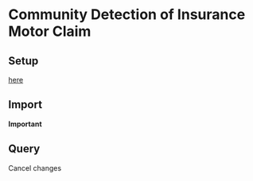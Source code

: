 # Community Detection of Insurance Motor Claim
## Setup
 [here](https://neo4j.com/download/)
## Import

**Important**

## Query
Cancel changes
